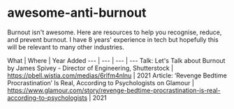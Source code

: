 # awesome-anti-burnout
Burnout isn't awesome. Here are resources to help you recognise, reduce, and prevent burnout. I have 8 years' experience in tech but hopefully this will be relevant to many other industries. 

What | Where | Year Added
--- | --- | --- | ---
Talk: Let's Talk about Burnout by James Spivey - Director of Engineering, Shutterstock  | https://pbell.wistia.com/medias/6rlfm4nlnu | 2021
Article: ‘Revenge Bedtime Procrastination’ Is Real, According to Psychologists on Glamour | https://www.glamour.com/story/revenge-bedtime-procrastination-is-real-according-to-psychologists | 2021
